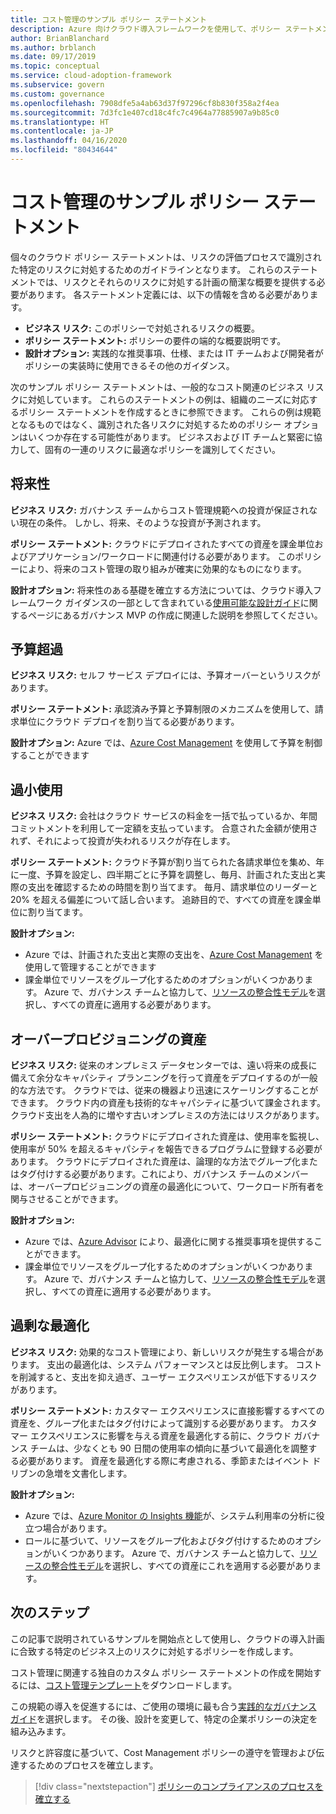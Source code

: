 ```yaml
---
title: コスト管理のサンプル ポリシー ステートメント
description: Azure 向けクラウド導入フレームワークを使用して、ポリシー ステートメントのドラフト作成に役立つ Cost Management のサンプル・ポリシー ステートメントを取得します。
author: BrianBlanchard
ms.author: brblanch
ms.date: 09/17/2019
ms.topic: conceptual
ms.service: cloud-adoption-framework
ms.subservice: govern
ms.custom: governance
ms.openlocfilehash: 7908dfe5a4ab63d37f97296cf8b830f358a2f4ea
ms.sourcegitcommit: 7d3fc1e407cd18c4fc7c4964a77885907a9b85c0
ms.translationtype: HT
ms.contentlocale: ja-JP
ms.lasthandoff: 04/16/2020
ms.locfileid: "80434644"
---
```

# <a name="cost-management-sample-policy-statements"></a>コスト管理のサンプル ポリシー ステートメント

個々のクラウド ポリシー ステートメントは、リスクの評価プロセスで識別された特定のリスクに対処するためのガイドラインとなります。 これらのステートメントでは、リスクとそれらのリスクに対処する計画の簡潔な概要を提供する必要があります。 各ステートメント定義には、以下の情報を含める必要があります。

- **ビジネス リスク:** このポリシーで対処されるリスクの概要。
- **ポリシー ステートメント:** ポリシーの要件の端的な概要説明です。
- **設計オプション:** 実践的な推奨事項、仕様、または IT チームおよび開発者がポリシーの実装時に使用できるその他のガイダンス。

次のサンプル ポリシー ステートメントは、一般的なコスト関連のビジネス リスクに対処しています。 これらのステートメントの例は、組織のニーズに対応するポリシー ステートメントを作成するときに参照できます。 これらの例は規範となるものではなく、識別された各リスクに対処するためのポリシー オプションはいくつか存在する可能性があります。 ビジネスおよび IT チームと緊密に協力して、固有の一連のリスクに最適なポリシーを識別してください。

## <a name="future-proofing"></a>将来性

**ビジネス リスク:** ガバナンス チームからコスト管理規範への投資が保証されない現在の条件。 しかし、将来、そのような投資が予測されます。

**ポリシー ステートメント:** クラウドにデプロイされたすべての資産を課金単位およびアプリケーション/ワークロードに関連付ける必要があります。 このポリシーにより、将来のコスト管理の取り組みが確実に効果的なものになります。

**設計オプション:** 将来性のある基礎を確立する方法については、クラウド導入フレームワーク ガイダンスの一部として含まれている[使用可能な設計ガイド](../guides/index.md)に関するページにあるガバナンス MVP の作成に関連した説明を参照してください。

## <a name="budget-overruns"></a>予算超過

**ビジネス リスク:** セルフ サービス デプロイには、予算オーバーというリスクがあります。

**ポリシー ステートメント:** 承認済み予算と予算制限のメカニズムを使用して、請求単位にクラウド デプロイを割り当てる必要があります。

**設計オプション:** Azure では、[Azure Cost Management](https://docs.microsoft.com/azure/cost-management/manage-budgets) を使用して予算を制御することができます

## <a name="underutilization"></a>過小使用

**ビジネス リスク:** 会社はクラウド サービスの料金を一括で払っているか、年間コミットメントを利用して一定額を支払っています。 合意された金額が使用されず、それによって投資が失われるリスクが存在します。

**ポリシー ステートメント:** クラウド予算が割り当てられた各請求単位を集め、年に一度、予算を設定し、四半期ごとに予算を調整し、毎月、計画された支出と実際の支出を確認するための時間を割り当てます。 毎月、請求単位のリーダーと 20% を超える偏差について話し合います。 追跡目的で、すべての資産を課金単位に割り当てます。

**設計オプション:**

- Azure では、計画された支出と実際の支出を、[Azure Cost Management](https://docs.microsoft.com/azure/cost-management/quick-acm-cost-analysis) を使用して管理することができます
- 課金単位でリソースをグループ化するためのオプションがいくつかあります。 Azure で、ガバナンス チームと協力して、[リソースの整合性モデル](../../decision-guides/resource-consistency/index.md)を選択し、すべての資産に適用する必要があります。

## <a name="overprovisioned-assets"></a>オーバープロビジョニングの資産

**ビジネス リスク:** 従来のオンプレミス データセンターでは、遠い将来の成長に備えて余分なキャパシティ プランニングを行って資産をデプロイするのが一般的な方法です。 クラウドでは、従来の機器より迅速にスケーリングすることができます。 クラウド内の資産も技術的なキャパシティに基づいて課金されます。 クラウド支出を人為的に増やす古いオンプレミスの方法にはリスクがあります。

**ポリシー ステートメント:** クラウドにデプロイされた資産は、使用率を監視し、使用率が 50% を超えるキャパシティを報告できるプログラムに登録する必要があります。 クラウドにデプロイされた資産は、論理的な方法でグループ化またはタグ付けする必要があります。これにより、ガバナンス チームのメンバーは、オーバープロビジョニングの資産の最適化について、ワークロード所有者を関与させることができます。

**設計オプション:**

- Azure では、[Azure Advisor](https://docs.microsoft.com/azure/advisor/advisor-cost-recommendations) により、最適化に関する推奨事項を提供することができます。
- 課金単位でリソースをグループ化するためのオプションがいくつかあります。 Azure で、ガバナンス チームと協力して、[リソースの整合性モデル](../../decision-guides/resource-consistency/index.md)を選択し、すべての資産に適用する必要があります。

## <a name="overoptimization"></a>過剰な最適化

**ビジネス リスク:** 効果的なコスト管理により、新しいリスクが発生する場合があります。 支出の最適化は、システム パフォーマンスとは反比例します。 コストを削減すると、支出を抑え過ぎ、ユーザー エクスペリエンスが低下するリスクがあります。

**ポリシー ステートメント:** カスタマー エクスペリエンスに直接影響するすべての資産を、グループ化またはタグ付けによって識別する必要があります。 カスタマー エクスペリエンスに影響を与える資産を最適化する前に、クラウド ガバナンス チームは、少なくとも 90 日間の使用率の傾向に基づいて最適化を調整する必要があります。 資産を最適化する際に考慮される、季節またはイベント ドリブンの急増を文書化します。

**設計オプション:**

- Azure では、[Azure Monitor の Insights 機能](https://docs.microsoft.com/azure/azure-monitor/insights/vminsights-performance)が、システム利用率の分析に役立つ場合があります。
- ロールに基づいて、リソースをグループ化およびタグ付けするためのオプションがいくつかあります。 Azure で、ガバナンス チームと協力して、[リソースの整合性モデル](../../decision-guides/resource-consistency/index.md)を選択し、すべての資産にこれを適用する必要があります。

## <a name="next-steps"></a>次のステップ

この記事で説明されているサンプルを開始点として使用し、クラウドの導入計画に合致する特定のビジネス上のリスクに対処するポリシーを作成します。

コスト管理に関連する独自のカスタム ポリシー ステートメントの作成を開始するには、[コスト管理テンプレート](./template.md)をダウンロードします。

この規範の導入を促進するには、ご使用の環境に最も合う[実践的なガバナンス ガイド](../guides/index.md)を選択します。 その後、設計を変更して、特定の企業ポリシーの決定を組み込みます。

リスクと許容度に基づいて、Cost Management ポリシーの遵守を管理および伝達するためのプロセスを確立します。

> [!div class="nextstepaction"]
> [ポリシーのコンプライアンスのプロセスを確立する](./compliance-processes.md)
